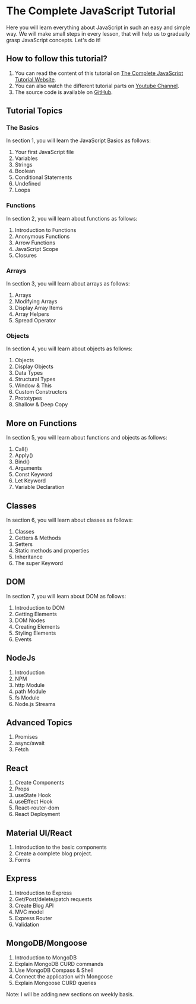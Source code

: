 # The Complete JavaScript Tutorial
Here you will learn everything about JavaScript in such an easy and simple way. We will make small steps in every lesson, that will help us to gradually grasp JavaScript concepts. Let's do it!

## How to follow this tutorial?
1. You can read the content of this tutorial on [The Complete JavaScript Tutorial Website](https://js.learnwithnaw.com).
2. You can also watch the different tutorial parts on [Youtube Channel](https://www.youtube.com/playlist?list=PLt0HRIA9i35unCc1FOzFGfioQ79Gr_HSU).
3. The source code is available on [GitHub](https://github.com/nawras92/the-complete-javascript-tutorial).

## Tutorial Topics

### The Basics
In section 1, you will learn the JavaScript Basics as follows:
1. Your first JavaScript file
2. Variables
3. Strings
4. Boolean
5. Conditional Statements
6. Undefined
7. Loops

### Functions
In section 2, you will learn about functions as follows:

1. Introduction to Functions
2. Anonymous Functions
3. Arrow Functions
4. JavaScript Scope
5. Closures

### Arrays
In section 3, you will learn about arrays as follows:

1. Arrays
2. Modifying Arrays
3. Display Array Items
4. Array Helpers
5. Spread Operator

### Objects
In section 4, you will learn about objects as follows:

1. Objects
2. Display Objects
3. Data Types
4. Structural Types
5. Window & This
6. Custom Constructors
7. Prototypes
8. Shallow & Deep Copy

## More on Functions
In section 5, you will learn about functions and objects as follows:
1. Call()
2. Apply()
3. Bind()
4. Arguments
5. Const Keyword
6. Let Keyword
7. Variable Declaration

## Classes

In section 6, you will learn about classes as follows:

1. Classes
2. Getters & Methods
3. Setters
4. Static methods and properties
5. Inheritance
6. The super Keyword

## DOM

In section 7, you will learn about DOM as follows:

1. Introduction to DOM
2. Getting Elements
3. DOM Nodes
4. Creating Elements
5. Styling Elements
6. Events

## NodeJs

1. Introduction
2. NPM
3. http Module
4. path Module
5. fs Module
5. Node.js Streams

## Advanced Topics

1. Promises
2. async/await
3. Fetch

## React

1. Create Components
2. Props
3. useState Hook
4. useEffect Hook
5. React-router-dom
6. React Deployment

## Material UI/React

1. Introduction to the basic components
2. Create a complete blog project.
3. Forms

## Express

1. Introduction to Express
2. Get/Post/delete/patch requests
3. Create Blog API
4. MVC model
5. Express Router
6. Validation

## MongoDB/Mongoose

1. Introduction to MongoDB
2. Explain MongoDB CURD commands
3. Use MongoDB Compass & Shell
4. Connect the application with Mongoose
5. Explain Mongoose CURD queries



Note: I will be adding new sections on weekly basis.
